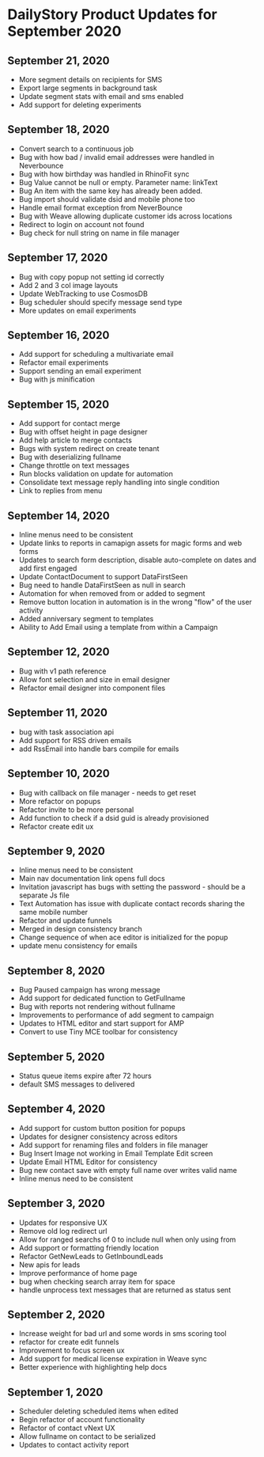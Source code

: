 # DailyStory Product Updates for September 2020
## September 21, 2020
* More segment details on recipients for SMS
* Export large segments in background task
* Update segment stats with email and sms enabled
* Add support for deleting experiments

## September 18, 2020
* Convert search to a continuous job
* Bug with how bad / invalid email addresses were handled in Neverbounce
* Bug with how birthday was handled in RhinoFit sync
* Bug Value cannot be null or empty.  Parameter name: linkText
* Bug An item with the same key has already been added.
* Bug import should validate dsid and mobile phone too
* Handle email format exception from NeverBounce
* Bug with Weave allowing duplicate customer ids across locations
* Redirect to login on account not found
* Bug check for null string on name in file manager

## September 17, 2020
* Bug with copy popup not setting id correctly
* Add 2 and 3 col image layouts
* Update WebTracking to use CosmosDB
* Bug scheduler should specify message send type
* More updates on email experiments

## September 16, 2020
* Add support for scheduling a multivariate email
* Refactor email experiments
* Support sending an email experiment
* Bug with js minification

## September 15, 2020
* Add support for contact merge
* Bug with offset height in page designer
* Add help article to merge contacts
* Bugs with system redirect on create tenant
* Bug with deserializing fullname
* Change throttle on text messages
* Run blocks validation on update for automation
* Consolidate text message reply handling into single condition
* Link to replies from menu

## September 14, 2020
* Inline menus need to be consistent
* Update links to reports in camapign assets for magic forms and web forms
* Updates to search form description, disable auto-complete on dates and add first engaged
* Update ContactDocument to support DataFirstSeen
* Bug need to handle DataFirstSeen as null in search
* Automation for when removed from or added to segment 
* Remove button location in automation is in the wrong "flow" of the user activity
* Added anniversary segment to templates
* Ability to Add Email using a template from within a Campaign

## September 12, 2020
* Bug with v1 path reference
* Allow font selection and size in email designer
* Refactor email designer into component files

## September 11, 2020
* bug with task association api
* Add support for RSS driven emails
* add RssEmail into handle bars compile for emails

## September 10, 2020
* Bug with callback on file manager - needs to get reset
* More refactor on popups
* Refactor invite to be more personal
* Add function to check if a dsid guid is already provisioned
* Refactor create edit ux

## September 9, 2020
* Inline menus need to be consistent
* Main nav documentation link opens full docs
* Invitation javascript has bugs with setting the password - should be a separate Js file
* Text Automation has issue with duplicate contact records sharing the same mobile number
* Refactor and update funnels
* Merged in design consistency branch
* Change sequence of when ace editor is initialized for the popup
* update menu consistency for emails

## September 8, 2020
* Bug Paused campaign has wrong message
* Add support for dedicated function to GetFullname
* Bug with reports not rendering without fullname
* Improvements to performance of add segment to campaign
* Updates to HTML editor and start support for AMP
* Convert to use Tiny MCE toolbar for consistency

## September 5, 2020
* Status queue items expire after 72 hours
* default SMS messages to delivered

## September 4, 2020
* Add support for custom button position for popups
* Updates for designer consistency across editors
* Add support for renaming files and folders in file manager
* Bug Insert Image not working in Email Template Edit screen
* Update Email HTML Editor for consistency
* Bug new contact save with empty full name over writes valid name
* Inline menus need to be consistent

## September 3, 2020
* Updates for responsive UX
* Remove old log redirect url
* Allow for ranged searchs of 0 to include null when only using from
* Add support or formatting friendly location
* Refactor GetNewLeads to GetInboundLeads
* New apis for leads
* Improve performance of home page
* bug when checking search array item for space
* handle unprocess text messages that are returned as status sent

## September 2, 2020
* Increase weight for bad url and some words in sms scoring tool
* refactor for create edit funnels
* Improvement to focus screen ux
* Add support for medical license expiration in Weave sync
* Better experience with highlighting help docs

## September 1, 2020
* Scheduler deleting scheduled items when edited
* Begin refactor of account functionality
* Refactor of contact vNext UX
* Allow fullname on contact to be serialized
* Updates to contact activity report

